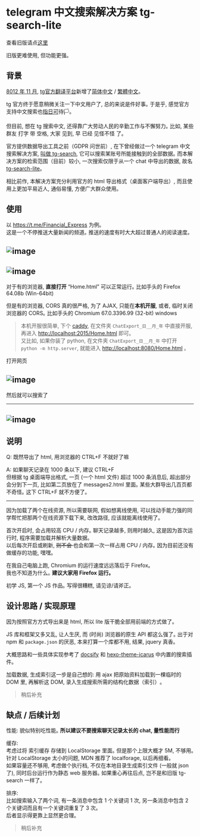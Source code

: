 # telegram 中文搜索解决方案 tg-search-lite 

查看旧版请点[这里](https://github.com/cxumol/tg-search/tree/master)

旧版更难使用, 但功能更强｡ 

## 背景

[8012 年 11 月](https://t.me/zh_CN/476), [tg官方翻译平台](https://translations.telegram.org/)新增了[简体中文](https://translations.telegram.org/zh-hans/) / [繁體中文](https://translations.telegram.org/zh-hant/)｡ 

tg 官方终于愿意稍微关注一下中文用户了, 总的来说是件好事｡ 于是乎, 感觉官方支持中文搜索也[指](https://i.jpg.dog/img/9550032bc2aa530fe04bdffafd4c47eb.jpg)[日](https://a.photo/images/2018/11/12/20181013225313_60687.jpg)[可](https://i.jpg.dog/img/8a94e5be988359f6a61e357345b85ee3.jpg)待🏳️｡ 

但目前, 想在 tg 搜索中文, 还得靠广大劳动人民的辛勤工作与不懈努力｡ 比如, 某些 群友 打字 带 空格, 大家 见到, 早 已经 见怪不怪 了｡ 

官方提供数据导出工具之前（GDPR 问世前）, 在下曾经做过一个 telegram 中文搜索解决方案,  [叫做 tg-search](https://github.com/cxumol/tg-search/blob/master/README.md),  它可以搜索某账号所能接触到的全部数据｡  而本解决方案的检索范围（目前）较小, 一次搜索仅限于从一个 chat 中导出的数据, 故名 [tg-search-lite](https://github.com/cxumol/tg-search/blob/lite/README.md)｡ 

相比前作, 本解决方案充分利用官方的 html 导出格式（桌面客户端导出）, 而且使用上更加平易近人, 通俗易懂, 方便广大群众使用｡ 

## 使用

以 <https://t.me/Financial_Express> 为例｡   
这是一个不停推送大量新闻的频道｡ 推送的速度有时大大超过普通人的阅读速度｡ 

![image](https://user-images.githubusercontent.com/8279655/48327046-781f5b00-e5f1-11e8-80c0-e4c157a512f1.png)
---
![image](https://user-images.githubusercontent.com/8279655/48326474-6daf9200-e5ee-11e8-8480-56a05897c564.png)
---
对于有的浏览器,  **直接打开** “Home.html” 可以正常运行｡ 比如手头的 Firefox 64.08b (Win-64bit)

但是有的浏览器,  CORS 真的很严格,  为了 AJAX,  只能在**本机开服**, 或者, 临时关闭浏览器的 CORS｡ 比如手头的 Chromium 67.0.3396.99 (32-bit) windows
> 本机开服很简单, 下个 [caddy](https://caddyserver.com/), 在文件夹 `ChatExport_日__月_年` 中直接开服,   再进入 <http://localhost:2015/Home.html> 即可｡   
> 又比如,  如果你装了 python,  在文件夹 `ChatExport_日__月_年` 中打开 `python -m http.server`, 就能进入 <http://localhost:8080/Home.html> ｡ 



打开网页

![image](https://user-images.githubusercontent.com/8279655/48327383-3d1e2700-e5f3-11e8-81c8-da6c8cd8ac23.png)
---

然后就可以搜索了

---
![image](https://user-images.githubusercontent.com/8279655/48326965-09420200-e5f1-11e8-912d-362e1ec20872.png)
---

## 说明

Q: 既然导出了 html,  用浏览器的 CTRL+F 不就好了嘛

A: 如果聊天记录在 1000 条以下, 建议 CTRL+F    
但根据 tg 桌面端导出格式, 一页 (一个 html 文件) 超过 1000 条消息后, 超出部分会分到下一页, 比如第二页放在了 messages2.html 里面｡ 某些大群导出几百页都不奇怪｡  这下 CTRL+F 就不方便了｡

---

因为加载了两个在线资源,  所以需要联网, 
假如想离线使用,  可以找动手能力强的同学帮忙把那两个在线资源下载下来, 改改路径,  应该就能离线使用了｡ 

首次开启时, 会占用较高 CPU / 内存｡ 聊天记录越多, 则用时越久, 这是因为首次运行时, 程序需要加载并解析大量数据｡  
以后每次开启或刷新, <del> 则不会 </del> 也会和第一次一样占用 CPU / 内存｡  因为目前还没有做缓存的功能, 嘿嘿｡ 


在我自己电脑上跑,  Chromium 的运行速度远远落后于 Firefox｡   
我也不知道为什么｡ **建议大家用 Firefox 运行｡** 

初学 JS, 第一个 JS 作品｡ 写得很糟糕, 请见谅/请斧正｡ 

## 设计思路 / 实现原理

因为按照官方方式导出来是 html, 所以 lite 版干脆全部用前端的方式做了｡

JS 库和框架又多又乱, 让人生厌, 而 (时尚) 浏览器的原生 API 都这么强了｡ 出于对 npm 和 `package.json` 的厌恶, 本来打算一个库都不用, 结果, jquery 真香｡

大概思路和一些具体实现参考了 [docsify](https://github.com/docsifyjs/docsify) 和 [hexo-theme-icarus](https://github.com/ppoffice/hexo-theme-icarus/) 中内置的搜索插件｡ 

加载数据, 生成索引这一步是自己想的: 用 ajax 把原始资料加载到一棵临时的 DOM 里, 再解析这 DOM, 录入生成搜索所需的结构化数据（索引）｡ 

> 稍后补充

## 缺点 / 后续计划

性能: 
貌似特别吃性能｡ **所以建议不要搜索聊天记录太长的 chat, 量性能而行** 



缓存:  
考虑过将 索引缓存 存储到 LocalStorage 里面｡ 但是那个上限大概才 5M, 不够用｡  
针对 LocalStorage 太小的问题, MDN 推荐了 localforage, 以后再细看｡  
如果容量还不够用, 考虑做个执行档, 不仅在本地目录生成索引文件 (一般就 json 了), 同时后台运行作为静态 web 服务器｡ 
如果重心再往后点, 岂不是和旧版 tg-search 一样了｡ 

排序:  
比如搜索输入了两个词, 有一条消息中包含 1 个关键词 1 次, 另一条消息中包含 2 个关键词而且有一个关键词重复了 3 次｡   
后者显示得更靠上显然更合理｡ 


> 稍后补充
